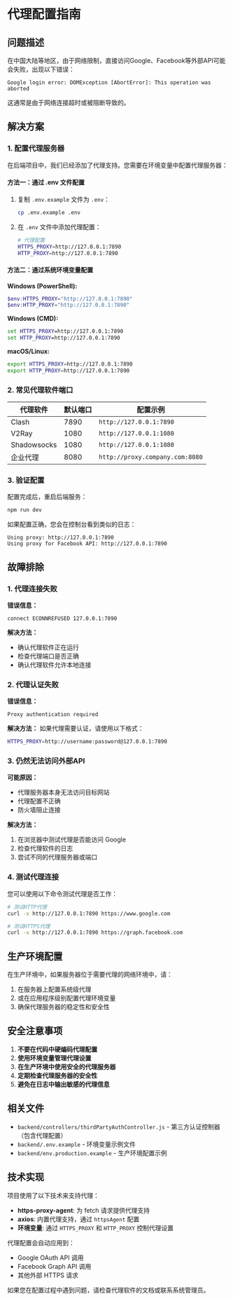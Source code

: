 # 代理配置指南

## 问题描述

在中国大陆等地区，由于网络限制，直接访问Google、Facebook等外部API可能会失败，出现以下错误：

```
Google login error: DOMException [AbortError]: This operation was aborted
```

这通常是由于网络连接超时或被阻断导致的。

## 解决方案

### 1. 配置代理服务器

在后端项目中，我们已经添加了代理支持。您需要在环境变量中配置代理服务器：

#### 方法一：通过 .env 文件配置

1. 复制 `.env.example` 文件为 `.env`：
   ```bash
   cp .env.example .env
   ```

2. 在 `.env` 文件中添加代理配置：
   ```bash
   # 代理配置
   HTTPS_PROXY=http://127.0.0.1:7890
   HTTP_PROXY=http://127.0.0.1:7890
   ```

#### 方法二：通过系统环境变量配置

**Windows (PowerShell):**
```powershell
$env:HTTPS_PROXY="http://127.0.0.1:7890"
$env:HTTP_PROXY="http://127.0.0.1:7890"
```

**Windows (CMD):**
```cmd
set HTTPS_PROXY=http://127.0.0.1:7890
set HTTP_PROXY=http://127.0.0.1:7890
```

**macOS/Linux:**
```bash
export HTTPS_PROXY=http://127.0.0.1:7890
export HTTP_PROXY=http://127.0.0.1:7890
```

### 2. 常见代理软件端口

| 代理软件 | 默认端口 | 配置示例 |
|---------|---------|----------|
| Clash | 7890 | `http://127.0.0.1:7890` |
| V2Ray | 1080 | `http://127.0.0.1:1080` |
| Shadowsocks | 1080 | `http://127.0.0.1:1080` |
| 企业代理 | 8080 | `http://proxy.company.com:8080` |

### 3. 验证配置

配置完成后，重启后端服务：

```bash
npm run dev
```

如果配置正确，您会在控制台看到类似的日志：

```
Using proxy: http://127.0.0.1:7890
Using proxy for Facebook API: http://127.0.0.1:7890
```

## 故障排除

### 1. 代理连接失败

**错误信息：**
```
connect ECONNREFUSED 127.0.0.1:7890
```

**解决方法：**
- 确认代理软件正在运行
- 检查代理端口是否正确
- 确认代理软件允许本地连接

### 2. 代理认证失败

**错误信息：**
```
Proxy authentication required
```

**解决方法：**
如果代理需要认证，请使用以下格式：
```bash
HTTPS_PROXY=http://username:password@127.0.0.1:7890
```

### 3. 仍然无法访问外部API

**可能原因：**
- 代理服务器本身无法访问目标网站
- 代理配置不正确
- 防火墙阻止连接

**解决方法：**
1. 在浏览器中测试代理是否能访问 Google
2. 检查代理软件的日志
3. 尝试不同的代理服务器或端口

### 4. 测试代理连接

您可以使用以下命令测试代理是否工作：

```bash
# 测试HTTP代理
curl -x http://127.0.0.1:7890 https://www.google.com

# 测试HTTPS代理
curl -x http://127.0.0.1:7890 https://graph.facebook.com
```

## 生产环境配置

在生产环境中，如果服务器位于需要代理的网络环境中，请：

1. 在服务器上配置系统级代理
2. 或在应用程序级别配置代理环境变量
3. 确保代理服务器的稳定性和安全性

## 安全注意事项

1. **不要在代码中硬编码代理配置**
2. **使用环境变量管理代理设置**
3. **在生产环境中使用安全的代理服务器**
4. **定期检查代理服务器的安全性**
5. **避免在日志中输出敏感的代理信息**

## 相关文件

- `backend/controllers/thirdPartyAuthController.js` - 第三方认证控制器（包含代理配置）
- `backend/.env.example` - 环境变量示例文件
- `backend/env.production.example` - 生产环境配置示例

## 技术实现

项目使用了以下技术来支持代理：

- **https-proxy-agent**: 为 fetch 请求提供代理支持
- **axios**: 内置代理支持，通过 `httpsAgent` 配置
- **环境变量**: 通过 `HTTPS_PROXY` 和 `HTTP_PROXY` 控制代理设置

代理配置会自动应用到：
- Google OAuth API 调用
- Facebook Graph API 调用
- 其他外部 HTTPS 请求

如果您在配置过程中遇到问题，请检查代理软件的文档或联系系统管理员。